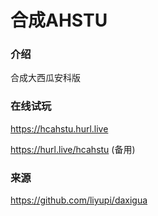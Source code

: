 # 合成AHSTU

### 介绍
合成大西瓜安科版

### 在线试玩
https://hcahstu.hurl.live

https://hurl.live/hcahstu (备用)


### 来源
https://github.com/liyupi/daxigua
